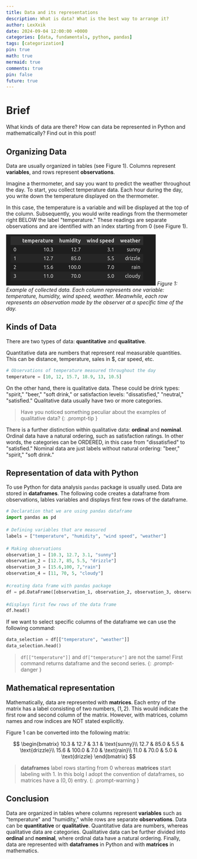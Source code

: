 ```yaml
---
title: Data and its representations
description: What is data? What is the best way to arrange it?
author: LexXxik
date: 2024-09-04 12:00:00 +0000
categories: [data, fundamentals, python, pandas]
tags: [categorization]
pin: true
math: true
mermaid: true
comments: true
pin: false
future: true
---
```


# Brief
What kinds of data are there? How can data be represented in Python and mathematically? Find out in this post!

## Organizing Data
Data are usually organized in tables (see Figure 1). Columns represent **variables**, and rows represent **observations**.

Imagine a thermometer, and say you want to predict the weather throughout the day. To start, you collect temperature data. Each hour during the day, you write down the temperature displayed on the thermometer.

In this case, the temperature is a variable and will be displayed at the top of the column. Subsequently, you would write readings from the thermometer right BELOW the label "temperature." These readings are separate observations and are identified with an index starting from 0 (see Figure 1).

![Figure 1](../blog_images/2024-09-04/Table.png)
_Figure 1: Example of collected data. Each column represents one variable: temperature, humidity, wind speed, weather. Meanwhile, each row represents an observation made by the observer at a specific time of the day._

## Kinds of Data
There are two types of data: **quantitative** and **qualitative**.

Quantitative data are numbers that represent real measurable quantities. This can be distance, temperature, sales in $, car speed, etc.

```python
# Observations of temperature measured throughout the day
temperature = [10, 12, 15.7, 18.9, 13, 10.5]
```

On the other hand, there is qualitative data. These could be drink types: "spirit," "beer," "soft drink," or satisfaction levels: "dissatisfied," "neutral," "satisfied." Qualitative data usually have two or more categories.

> Have you noticed something peculiar about the examples of qualitative data?
{: .prompt-tip }

There is a further distinction within qualitative data: **ordinal** and **nominal**. Ordinal data have a natural ordering, such as satisfaction ratings. In other words, the categories can be ORDERED, in this case from "dissatisfied" to "satisfied." Nominal data are just labels without natural ordering: "beer," "spirit," "soft drink."

## Representation of data with Python
To use Python for data analysis ``pandas`` package is usually used. Data are stored in **dataframes**. The following code creates a dataframe from observations, lables variables and displays first few rows of the dataframe.

```python
# Declaration that we are using pandas dataframe
import pandas as pd

# Defining variables that are measured 
labels = ["temperature", "humidity", "wind speed", "weather"]

# Making observations
observation_1 = [10.3, 12.7, 3.1, "sunny"]
observation_2 = [12.7, 85, 5.5, "drizzle"]
observation_3 = [15.6,100, 7,"rain"]
observation_4 = [11, 70, 5, "cloudy"]

#creating data frame with pandas package
df = pd.DataFrame([observation_1, observation_2, observation_3, observation_4], columns = labels)

#displays first few rows of the data frame
df.head()
```
If we want to select specific columns of the dataframe we can use the following command:
```python
data_selection = df[["temperature", "weather"]]
data_selection.head()
```

> ``df[["temperature"]]`` and ``df["temperature"]`` are not the same! First command returns dataframe and the second series. 
{: .prompt-danger }

## Mathematical representation
Mathematically, data are represented with **matrices**. Each entry of the matrix has a label consisting of two numbers, $(1,2)$. This would indicate the first row and second column of the matrix. However, with matrices, column names and row indices are NOT stated explicitly.

Figure 1 can be converted into the following matrix:

$$
\begin{bmatrix}
10.3 & 12.7 & 3.1 & \text{sunny}\\
12.7 & 85.0 & 5.5 & \text{drizzle}\\
15.6 & 100.0 & 7.0 & \text{rain}\\
11.0 & 70.0 & 5.0 & \text{drizzle}
\end{bmatrix}
$$

> **dataframes** label rows starting from 0 whereas **matrices** start labeling with 1. In this bolg I adopt the convention of dataframes, so matrices have a $(0,0)$ entry.
{: .prompt-warning }

## Conclusion

Data are organized in tables where columns represent **variables** such as "temperature" and "humidity," while rows are separate **observations**. Data can be **quantitative** or **qualitative**. Quantitative data are numbers, whereas qualitative data are categories. Qualitative data can be further divided into **ordinal** and **nominal**, where ordinal data have a natural ordering. Finally, data are represented with **dataframes** in Python and with **matrices** in mathematics.